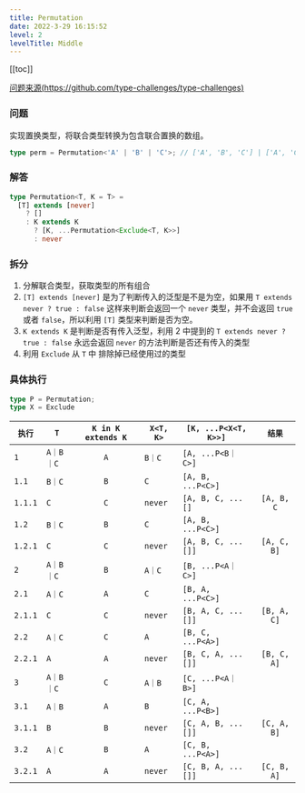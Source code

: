 ```yaml
---
title: Permutation
date: 2022-3-29 16:15:52
level: 2
levelTitle: Middle
---
```


[[toc]]

[问题来源(https://github.com/type-challenges/type-challenges)](https://github.com/FuBaooo/type-challenges/blob/master/questions/296-medium-permutation/README.md)

### 问题
实现置换类型，将联合类型转换为包含联合置换的数组。

```typescript
type perm = Permutation<'A' | 'B' | 'C'>; // ['A', 'B', 'C'] | ['A', 'C', 'B'] | ['B', 'A', 'C'] | ['B', 'C', 'A'] | ['C', 'A', 'B'] | ['C', 'B', 'A']
```

### 解答
```typescript
type Permutation<T, K = T> =
  [T] extends [never]
    ? []
    : K extends K
      ? [K, ...Permutation<Exclude<T, K>>]
      : never
```

### 拆分
1. 分解联合类型，获取类型的所有组合
2. `[T] extends [never]` 是为了判断传入的泛型是不是为空，如果用 `T extends never ? true : false` 这样来判断会返回一个 `never` 类型，并不会返回 `true` 或者 `false`，所以利用 `[T]` 类型来判断是否为空。
3. `K extends K` 是判断是否有传入泛型，利用 2 中提到的 `T extends never ? true : false` 永远会返回 `never` 的方法判断是否还有传入的类型
4. 利用 `Exclude` 从 `T` 中 排除掉已经使用过的类型


### 具体执行
``` typescript 
type P = Permutation;
type X = Exclude
```

|`执行`|`T`|`K in K extends K`|`X<T, K>`|`[K, ...P<X<T, K>>]`|`结果`|
| ---- | ---- | :----: | ---- | ---- | :----: |
|`1`|`A｜B｜C`|`A`|`B｜C`|`[A, ...P<B｜C>]`|  |
|`1.1`|`B｜C`|`B`|`C`|`[A, B, ...P<C>]`|  |
|`1.1.1`|`C`|`C`|`never`|`[A, B, C, ...[]`|`[A, B, C`|
|`1.2`|`B｜C`|`B`|`C`|`[A, B, ...P<C>]`|  |
|`1.2.1`|`C`|`C`|`never`|`[A, B, C, ...[]]`|`[A, C, B]`|
|`2`|`A｜B｜C`|`B`|`A｜C`|`[B, ...P<A｜C>]`|  |
|`2.1`|`A｜C`|`A`|`C`|`[B, A, ...P<C>]`|  |
|`2.1.1`|`C`|`C`|`never`|`[B, A, C, ...[]]`| `[B, A, C]` |
|`2.2`|`A｜C`|`C`|`A`|`[B, C, ...P<A>]`||
|`2.2.1`|`A`|`A`|`never`|`[B, C, A, ...[]]`| `[B, C, A]` |
|`3`|`A｜B｜C`|`C`|`A｜B`|`[C, ...P<A｜B>]`|  |
|`3.1`|`A｜B`|`A`|`B`|`[C, A, ...P<B>]`|  |
|`3.1.1`|`B`|`B`|`never`|`[C, A, B, ...[]]`| `[C, A, B]` |
|`3.2`|`A｜C`|`B`|`A`|`[C, B, ...P<A>]`||
|`3.2.1`|`A`|`A`|`never`|`[C, B, A, ...[]]`| `[C, B, A]` |
